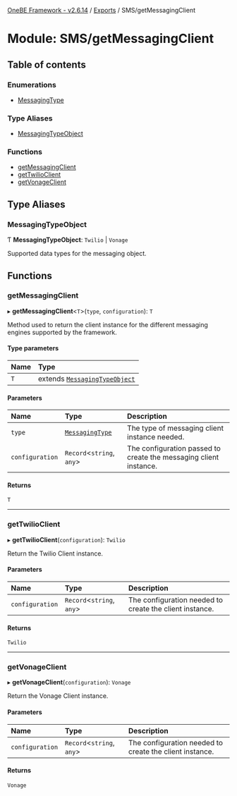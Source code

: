 [OneBE Framework - v2.6.14](../README.md) / [Exports](../modules.md) / SMS/getMessagingClient

# Module: SMS/getMessagingClient

## Table of contents

### Enumerations

- [MessagingType](../enums/SMS_getMessagingClient.MessagingType.md)

### Type Aliases

- [MessagingTypeObject](SMS_getMessagingClient.md#messagingtypeobject)

### Functions

- [getMessagingClient](SMS_getMessagingClient.md#getmessagingclient)
- [getTwilioClient](SMS_getMessagingClient.md#gettwilioclient)
- [getVonageClient](SMS_getMessagingClient.md#getvonageclient)

## Type Aliases

### MessagingTypeObject

Ƭ **MessagingTypeObject**: `Twilio` \| `Vonage`

Supported data types for the messaging object.

## Functions

### getMessagingClient

▸ **getMessagingClient**<`T`\>(`type`, `configuration`): `T`

Method used to return the client instance for the different messaging engines supported by the framework.

#### Type parameters

| Name | Type |
| :------ | :------ |
| `T` | extends [`MessagingTypeObject`](SMS_getMessagingClient.md#messagingtypeobject) |

#### Parameters

| Name | Type | Description |
| :------ | :------ | :------ |
| `type` | [`MessagingType`](../enums/SMS_getMessagingClient.MessagingType.md) | The type of messaging client instance needed. |
| `configuration` | `Record`<`string`, `any`\> | The configuration passed to create the messaging client instance. |

#### Returns

`T`

___

### getTwilioClient

▸ **getTwilioClient**(`configuration`): `Twilio`

Return the Twilio Client instance.

#### Parameters

| Name | Type | Description |
| :------ | :------ | :------ |
| `configuration` | `Record`<`string`, `any`\> | The configuration needed to create the client instance. |

#### Returns

`Twilio`

___

### getVonageClient

▸ **getVonageClient**(`configuration`): `Vonage`

Return the Vonage Client instance.

#### Parameters

| Name | Type | Description |
| :------ | :------ | :------ |
| `configuration` | `Record`<`string`, `any`\> | The configuration needed to create the client instance. |

#### Returns

`Vonage`
